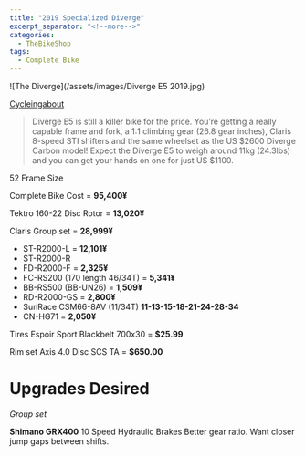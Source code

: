 ```yaml
---
title: "2019 Specialized Diverge"
excerpt_separator: "<!--more-->"
categories:
  - TheBikeShop
tags:
  - Complete Bike
---
```


![The Diverge](/assets/images/Diverge E5 2019.jpg)

[Cycleingabout](https://www.cyclingabout.com/2019-specialized-diverge-light-touring-bikes/)
> Diverge E5 is still a killer bike for the price. You’re getting a really capable frame and fork, a 1:1 climbing gear (26.8 gear inches), Claris 8-speed STI shifters and the same wheelset as the US $2600 Diverge Carbon model! Expect the Diverge E5 to weigh around 11kg (24.3lbs) and you can get your hands on one for just US $1100.

52 Frame Size

<!--more-->

Complete Bike Cost = **95,400¥**

<!--more-->

Tektro 160-22 Disc Rotor = **13,020¥**

Claris Group set = **28,999¥**

* ST-R2000-L = **12,101¥**
* ST-R2000-R
* FD-R2000-F = **2,325¥**
* FC-RS200 (170 length 46/34T) = **5,341¥**
* BB-RS500 (BB-UN26) = **1,509¥**
* RD-R2000-GS = **2,800¥**
* SunRace CSM66-8AV (11/34T)
		**11-13-15-18-21-24-28-34**
* CN-HG71 = **2,050¥**

Tires Espoir Sport Blackbelt 700x30
= **$25.99**

Rim set Axis 4.0 Disc SCS TA = **$650.00**

# Upgrades Desired
*Group set*

**Shimano GRX400** 10 Speed Hydraulic Brakes
Better gear ratio.
Want closer jump gaps between shifts.
